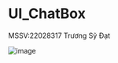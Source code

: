 # UI_ChatBox
MSSV:22028317  Trương Sỹ Đạt











![image](https://github.com/dattrxng/UI_ChatBox/assets/125356468/ccf8416d-12cb-469c-a067-147bd8765021)

